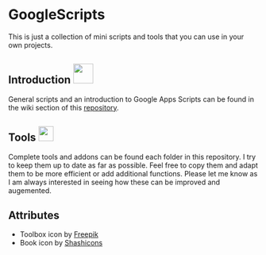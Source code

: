 # GoogleScripts

This is just a collection of mini scripts and tools that you can use in your own projects. 

## Introduction <img src="https://user-images.githubusercontent.com/49123781/209133842-9d18716e-5044-43df-b343-cf420333f792.png" width="40">
General scripts and an introduction to Google Apps Scripts can be found in the wiki section of this [repository](https://github.com/NikRpk/GoogleAppsScripts/wiki). 

## Tools <img src="https://user-images.githubusercontent.com/49123781/209132970-3c9736b5-195e-472e-9ef4-8e12d1f6e204.png" width="30">

Complete tools and addons can be found each folder in this repository. I try to keep them up to date as far as possible. Feel free to copy them and adapt them to be more efficient or add additional functions. Please let me know as I am always interested in seeing how these can be improved and augemented. 



## Attributes
- Toolbox icon by [Freepik](https://www.flaticon.com/free-icons/toolbox)
- Book icon by [Shashicons](https://www.flaticon.com/free-icons/book)
